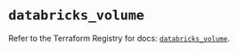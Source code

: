 # `databricks_volume`

Refer to the Terraform Registry for docs: [`databricks_volume`](https://registry.terraform.io/providers/databricks/databricks/1.64.1/docs/resources/volume).
